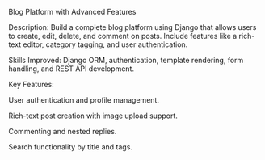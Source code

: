 Blog Platform with Advanced Features 

Description: Build a complete blog platform using Django that allows users to create, edit, delete, and comment on posts. Include features like a rich-text editor, category tagging, and user authentication. 

Skills Improved: Django ORM, authentication, template rendering, form handling, and REST API development. 

Key Features: 

User authentication and profile management. 

Rich-text post creation with image upload support. 

Commenting and nested replies. 

Search functionality by title and tags. 
